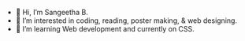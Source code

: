 - 👋 Hi, I’m Sangeetha B.
- 👀 I’m interested in coding, reading, poster making, & web designing.
- 🌱 I’m learning Web development and currently on CSS.

